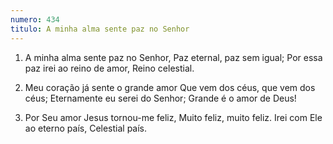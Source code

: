 ```yaml
---
numero: 434
titulo: A minha alma sente paz no Senhor
---
```

1. A minha alma sente paz no Senhor,
   Paz eternal, paz sem igual;
   Por essa paz irei ao reino de amor,
   Reino celestial.

2. Meu coração já sente o grande amor
   Que vem dos céus, que vem dos céus;
   Eternamente eu serei do Senhor;
   Grande é o amor de Deus!

3. Por Seu amor Jesus tornou-me feliz,
   Muito feliz, muito feliz.
   Irei com Ele ao eterno país,
   Celestial país.
